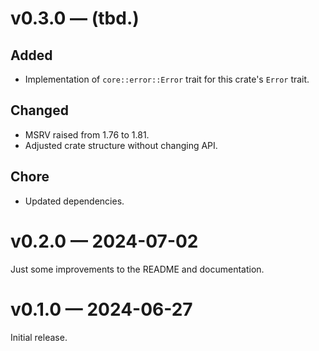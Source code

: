 <!-- Template:
# [version] — (YYYY-MM-DD)

## Security
## Added
## Changed
## Deprecated
## Removed
## Fixed
-->

# v0.3.0 — (tbd.)

## Added
* Implementation of `core::error::Error` trait for this crate's `Error` trait.

## Changed
* MSRV raised from 1.76 to 1.81.
* Adjusted crate structure without changing API.

## Chore
* Updated dependencies.

# v0.2.0 — 2024-07-02
Just some improvements to the README and documentation.

# v0.1.0 — 2024-06-27
Initial release.

